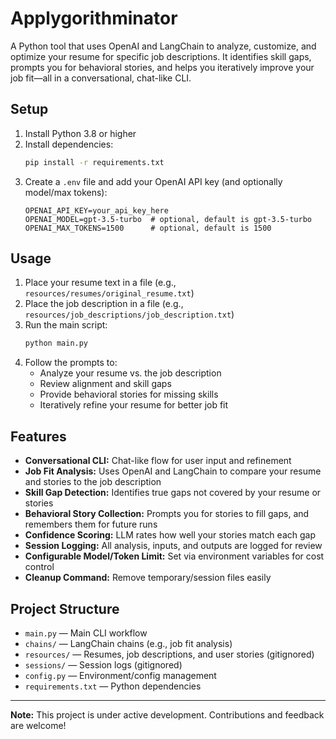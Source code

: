 # Applygorithminator

A Python tool that uses OpenAI and LangChain to analyze, customize, and optimize your resume for specific job descriptions. It identifies skill gaps, prompts you for behavioral stories, and helps you iteratively improve your job fit—all in a conversational, chat-like CLI.

## Setup

1. Install Python 3.8 or higher
2. Install dependencies:
   ```bash
   pip install -r requirements.txt
   ```
3. Create a `.env` file and add your OpenAI API key (and optionally model/max tokens):
   ```
   OPENAI_API_KEY=your_api_key_here
   OPENAI_MODEL=gpt-3.5-turbo  # optional, default is gpt-3.5-turbo
   OPENAI_MAX_TOKENS=1500      # optional, default is 1500
   ```

## Usage

1. Place your resume text in a file (e.g., `resources/resumes/original_resume.txt`)
2. Place the job description in a file (e.g., `resources/job_descriptions/job_description.txt`)
3. Run the main script:
   ```bash
   python main.py
   ```
4. Follow the prompts to:
   - Analyze your resume vs. the job description
   - Review alignment and skill gaps
   - Provide behavioral stories for missing skills
   - Iteratively refine your resume for better job fit

## Features

- **Conversational CLI:** Chat-like flow for user input and refinement
- **Job Fit Analysis:** Uses OpenAI and LangChain to compare your resume and stories to the job description
- **Skill Gap Detection:** Identifies true gaps not covered by your resume or stories
- **Behavioral Story Collection:** Prompts you for stories to fill gaps, and remembers them for future runs
- **Confidence Scoring:** LLM rates how well your stories match each gap
- **Session Logging:** All analysis, inputs, and outputs are logged for review
- **Configurable Model/Token Limit:** Set via environment variables for cost control
- **Cleanup Command:** Remove temporary/session files easily

## Project Structure

- `main.py` — Main CLI workflow
- `chains/` — LangChain chains (e.g., job fit analysis)
- `resources/` — Resumes, job descriptions, and user stories (gitignored)
- `sessions/` — Session logs (gitignored)
- `config.py` — Environment/config management
- `requirements.txt` — Python dependencies

---

**Note:** This project is under active development. Contributions and feedback are welcome!
